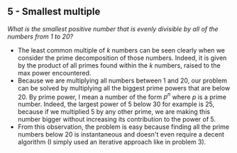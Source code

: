 ## 5 - Smallest multiple
_What is the smallest positive number that is evenly divisible by all of the numbers from 1 to 20?_

- The least common multiple of $k$ numbers can be seen clearly when we consider the prime decomposition of those numbers. Indeed, it is given by the product of all primes found within the $k$ numbers, raised to the max power encountered.
- Because we are multiplying all numbers between 1 and 20, our problem can be solved by multiplying all the biggest prime powers that are below 20. By prime power, I mean a number of the form $p^n$ where $p$ is a prime number. Indeed, the largest power of $5$ below $30$ for example is $25$, because if we multiplied $5$ by any other prime, we are making this number bigger without increasing its contribution to the power of $5$.
- From this observation, the problem is easy because finding all the prime numbers below $20$ is instantaneous and doesn't even require a decent algorithm (I simply used an iterative approach like in problem 3).
